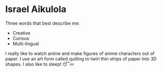 # Israel Aikulola

Three words that best describe me:
 - Creative
 - Curious
 - Multi-lingual
 
 I really like to watch anime and make figures of anime characters out of paper. I use an art form called quilling to twirl thin strips of paper into 3D shapes. I also like to sleep! 😴💤
